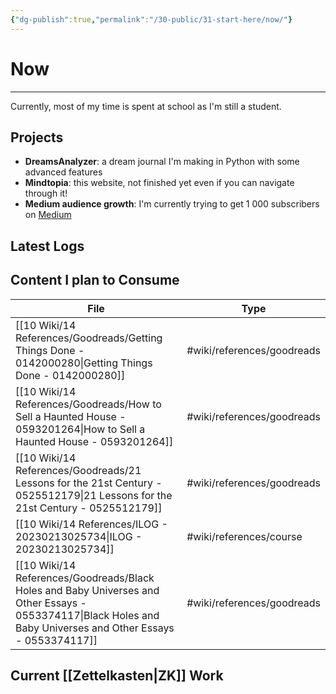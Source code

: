 ```yaml
---
{"dg-publish":true,"permalink":"/30-public/31-start-here/now/"}
---
```


# Now
---
Currently, most of my time is spent at school as I'm still a student. 

## Projects
- **DreamsAnalyzer**: a dream journal I'm making in Python with some advanced features
- **Mindtopia**: this website, not finished yet even if you can navigate through it!
- **Medium audience growth**: I'm currently trying to get 1 000 subscribers on [Medium](https://medidum.com/estebanthi)

## Latest Logs


## Content I plan to Consume
| File                                                                                                                                                              | Type                       |
| ----------------------------------------------------------------------------------------------------------------------------------------------------------------- | -------------------------- |
| [[10 Wiki/14 References/Goodreads/Getting Things Done - 0142000280\|Getting Things Done - 0142000280]]                                                         | #wiki/references/goodreads |
| [[10 Wiki/14 References/Goodreads/How to Sell a Haunted House - 0593201264\|How to Sell a Haunted House - 0593201264]]                                         | #wiki/references/goodreads |
| [[10 Wiki/14 References/Goodreads/21 Lessons for the 21st Century - 0525512179\|21 Lessons for the 21st Century - 0525512179]]                                 | #wiki/references/goodreads |
| [[10 Wiki/14 References/ILOG - 20230213025734\|ILOG - 20230213025734]]                                                                                         | #wiki/references/course    |
| [[10 Wiki/14 References/Goodreads/Black Holes and Baby Universes and Other Essays - 0553374117\|Black Holes and Baby Universes and Other Essays - 0553374117]] | #wiki/references/goodreads |


## Current [[Zettelkasten\|ZK]] Work

